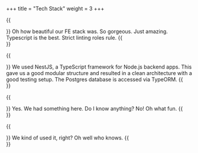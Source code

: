 +++
title = "Tech Stack"
weight = 3
+++

{{<section title="React & Typescript">}}
Oh how beautiful our FE stack was. So gorgeous. Just amazing. Typescript is the best. Strict linting roles rule.
{{</section>}}

{{<section title="NestJs & Typescript">}}
We used NestJS, a TypeScript framework for Node.js backend apps. This gave us a good modular structure and resulted in a clean architecture with a good testing setup.
The Postgres database is accessed via TypeORM.
{{</section>}}

{{<section title="All that hosting stuff - Docker">}}
Yes. We had something here. Do I know anything? No! Oh what fun.
{{</section>}}


{{<section title="GitHub Pages">}}
We kind of used it, right? Oh well who knows.
{{</section>}}
